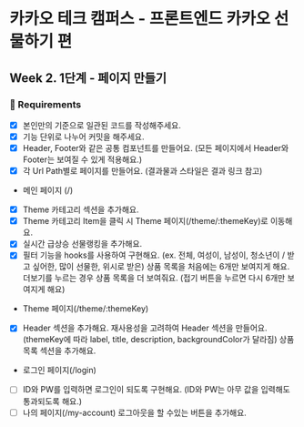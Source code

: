# 카카오 테크 캠퍼스 - 프론트엔드 카카오 선물하기 편

## Week 2. 1단계 - 페이지 만들기

### 📝 Requirements

- [x] 본인만의 기준으로 일관된 코드를 작성해주세요.
- [x] 기능 단위로 나누어 커밋을 해주세요.
- [x] Header, Footer와 같은 공통 컴포넌트를 만들어요. (모든 페이지에서 Header와 Footer는 보여질 수 있게 적용해요.)
- [x] 각 Url Path별로 페이지를 만들어요. (결과물과 스타일은 결과 링크 참고)
- 메인 페이지 (/)
- [x] Theme 카테고리 섹션을 추가해요.
- [x] Theme 카테고리 Item을 클릭 시 Theme 페이지(/theme/:themeKey)로 이동해요.
- [x] 실시간 급상승 선물랭킹을 추가해요.
- [x] 필터 기능을 hooks를 사용하여 구현해요. (ex. 전체, 여성이, 남성이, 청소년이 / 받고 싶어한, 많이 선물한, 위시로 받은)
      상품 목록을 처음에는 6개만 보여지게 해요. 더보기를 누르는 경우 상품 목록을 더 보여줘요. (접기 버튼을 누르면 다시 6개만 보여지게 해요)
- Theme 페이지(/theme/:themeKey)
- [x] Header 섹션을 추가해요.
      재사용성을 고려하여 Header 섹션을 만들어요. (themeKey에 따라 label, title, description, backgroundColor가 달라짐)
      상품 목록 섹션을 추가해요.
- 로그인 페이지(/login)
- [ ] ID와 PW를 입력하면 로그인이 되도록 구현해요. (ID와 PW는 아무 값을 입력해도 통과되도록 해요.)
- [ ] 나의 페이지(/my-account)
      로그아웃을 할 수있는 버튼을 추가해요.

